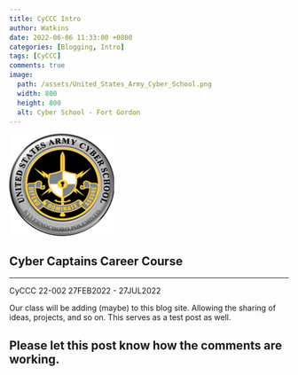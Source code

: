 ```yaml
---
title: CyCCC Intro
author: Watkins
date: 2022-06-06 11:33:00 +0800
categories: [Blogging, Intro]
tags: [CyCCC]
comments: true
image:
  path: /assets/United_States_Army_Cyber_School.png
  width: 800
  height: 800
  alt: Cyber School - Fort Gordon
---
```

![CyberSchoolImage](/assets/United_States_Army_Cyber_School.png)

## Cyber Captains Career Course
---
CyCCC 22-002 
27FEB2022 - 27JUL2022 

Our class will be adding (maybe) to this blog site. Allowing the sharing of ideas, projects, and so on. 
This serves as a test post as well. 

Please let this post know how the comments are working.
---